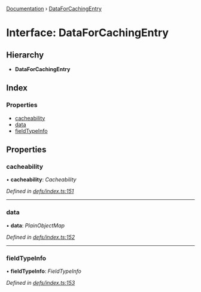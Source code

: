[Documentation](../README.md) › [DataForCachingEntry](dataforcachingentry.md)

# Interface: DataForCachingEntry

## Hierarchy

* **DataForCachingEntry**

## Index

### Properties

* [cacheability](dataforcachingentry.md#cacheability)
* [data](dataforcachingentry.md#data)
* [fieldTypeInfo](dataforcachingentry.md#fieldtypeinfo)

## Properties

###  cacheability

• **cacheability**: *Cacheability*

*Defined in [defs/index.ts:151](https://github.com/badbatch/graphql-box/blob/48579b3/packages/cache-manager/src/defs/index.ts#L151)*

___

###  data

• **data**: *PlainObjectMap*

*Defined in [defs/index.ts:152](https://github.com/badbatch/graphql-box/blob/48579b3/packages/cache-manager/src/defs/index.ts#L152)*

___

###  fieldTypeInfo

• **fieldTypeInfo**: *FieldTypeInfo*

*Defined in [defs/index.ts:153](https://github.com/badbatch/graphql-box/blob/48579b3/packages/cache-manager/src/defs/index.ts#L153)*
